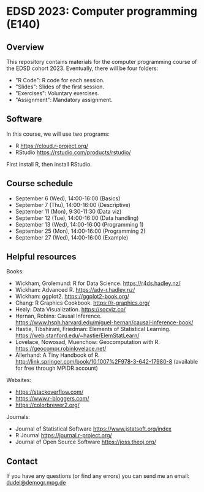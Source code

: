 # EDSD 2023: Computer programming (E140)

## Overview

This repository contains materials for the computer programming course of the EDSD cohort 2023. Eventually, there will be four folders:

* "R Code": R code for each session.
* "Slides": Slides of the first session.
* "Exercises": Voluntary exercises.  
* "Assignment": Mandatory assignment.

## Software

In this course, we will use two programs:

* R https://cloud.r-project.org/
* RStudio https://rstudio.com/products/rstudio/ 

First install R, then install RStudio.

## Course schedule

* September 6 (Wed), 14:00-16:00 (Basics)
* September 7 (Thu), 14:00-16:00 (Descriptive)
* September 11 (Mon), 9:30-11:30 (Data viz)
* September 12 (Tue), 14:00-16:00 (Data handling)
* September 13 (Wed), 14:00-16:00 (Programming 1)
* September 25 (Mon), 14:00-16:00 (Programming 2)
* September 27 (Wed), 14:00-16:00 (Example)

## Helpful resources

Books:

* Wickham, Grolemund: R for Data Science. https://r4ds.hadley.nz/
* Wickham: Advanced R. https://adv-r.hadley.nz/
* Wickham: ggplot2. https://ggplot2-book.org/ 
* Chang: R Graphics Cookbook. https://r-graphics.org/ 
* Healy: Data Visualization. https://socviz.co/ 
* Hernan, Robins: Causal Inference. https://www.hsph.harvard.edu/miguel-hernan/causal-inference-book/
* Hastie, Tibshirani, Friedman: Elements of Statistical Learning. https://web.stanford.edu/~hastie/ElemStatLearn/ 
* Lovelace, Nowosad, Muenchow: Geocomputation with R. https://geocompr.robinlovelace.net/ 
* Allerhand: A Tiny Handbook of R. http://link.springer.com/book/10.1007%2F978-3-642-17980-8 (available for free through MPIDR account)

Websites:

* https://stackoverflow.com/
* https://www.r-bloggers.com/ 
* https://colorbrewer2.org/

Journals:

* Journal of Statistical Software https://www.jstatsoft.org/index 
* R Journal https://journal.r-project.org/ 
* Journal of Open Source Software https://joss.theoj.org/

## Contact

If you have any questions (or find any errors) you can send me an email: dudel@demogr.mpg.de